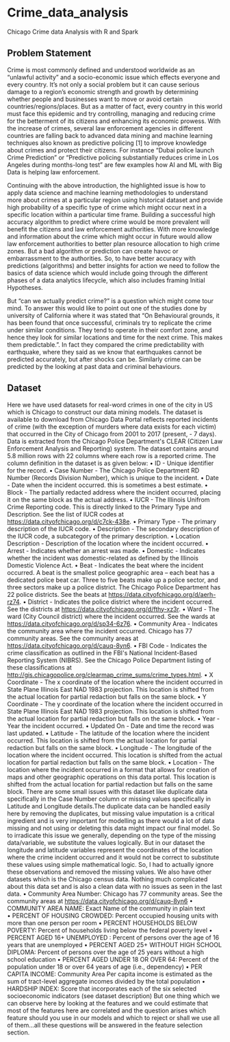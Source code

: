 # Crime_data_analysis
Chicago Crime data Analysis with R and Spark

## Problem Statement
Crime is most commonly defined and understood worldwide as an “unlawful activity” and a socio-economic issue which effects everyone and every country. It’s not only a social problem but it can cause serious damage to a region’s economic strength and growth by determining whether people and businesses want to move or avoid certain countries/regions/places. But as a matter of fact, every country in this world must face this epidemic and try controlling, managing and reducing crime for the betterment of its citizens and enhancing its economic prowess.  With the increase of crimes, several law enforcement agencies in different countries are falling back to advanced data mining and machine learning techniques also known as predictive policing [1] to improve knowledge about crimes and protect their citizens. For instance “Dubai police launch Crime Prediction” or “Predictive policing substantially reduces crime in Los Angeles during months-long test” are few examples how AI and ML with Big Data is helping law enforcement.

Continuing with the above introduction, the highlighted issue is how to apply data science and machine learning methodologies to understand more about crimes at a particular region using historical dataset and provide high probability of a specific type of crime which might occur next in a specific location within a particular time frame. Building a successful high accuracy algorithm to predict where crime would be more prevalent will benefit the citizens and law enforcement authorities. With more knowledge and information about the crime which might occur in future would allow law enforcement authorities to better plan resource allocation to high crime zones. But a bad algorithm or prediction can create havoc or embarrassment to the authorities. So, to have better accuracy with predictions (algorithms) and better insights for action we need to follow the basics of data science which would include going through the different phases of a data analytics lifecycle, which also includes framing Initial Hypotheses.

But “can we actually predict crime?” is a question which might come tour mind. To answer this would like to point out one of the studies done by university of California where it was stated that “On Behavioural grounds, it has been found that once successful, criminals try to replicate the crime under similar conditions. They tend to operate in their comfort zone, and hence they look for similar locations and time for the next crime. This makes them predictable.”. In fact they compared the crime predictability with earthquake, where they said as we know that earthquakes cannot be predicted accurately, but after shocks can be. Similarly crime can be predicted by the looking at past data and criminal behaviours.

## Dataset
Here we have used datasets for real-word crimes in one of the city in US which is Chicago to construct our data mining models. The dataset is available to download from Chicago Data Portal reflects reported incidents of crime (with the exception of murders where data exists for each victim) that occurred in the City of Chicago from 2001 to 2017 (present, - 7 days). Data is extracted from the Chicago Police Department's CLEAR (Citizen Law Enforcement Analysis and Reporting) system. The dataset contains around 5.8 million rows with 22 columns where each row is a reported crime. The column definition in the dataset is as given below:
•	ID - Unique identifier for the record.
•	Case Number - The Chicago Police Department RD Number (Records Division Number), which is unique to the incident.
•	Date - Date when the incident occurred. this is sometimes a best estimate.
•	Block - The partially redacted address where the incident occurred, placing it on the same block as the actual address.
•	IUCR - The Illinois Unifrom Crime Reporting code. This is directly linked to the Primary Type and Description. See the list of IUCR codes at https://data.cityofchicago.org/d/c7ck-438e.
•	Primary Type - The primary description of the IUCR code.
•	Description - The secondary description of the IUCR code, a subcategory of the primary description.
•	Location Description - Description of the location where the incident occurred.
•	Arrest - Indicates whether an arrest was made.
•	Domestic - Indicates whether the incident was domestic-related as defined by the Illinois Domestic Violence Act.
•	Beat - Indicates the beat where the incident occurred. A beat is the smallest police geographic area – each beat has a dedicated police beat car. Three to five beats make up a police sector, and three sectors make up a police district. The Chicago Police Department has 22 police districts. See the beats at   https://data.cityofchicago.org/d/aerh-rz74.
•	District - Indicates the police district where the incident occurred. See the districts at https://data.cityofchicago.org/d/fthy-xz3r.
•	 Ward - The ward (City Council district) where the incident occurred. See the wards at https://data.cityofchicago.org/d/sp34-6z76.
•	Community Area - Indicates the community area where the incident occurred. Chicago has 77 community areas. See the community areas at https://data.cityofchicago.org/d/cauq-8yn6.
•	FBI Code - Indicates the crime classification as outlined in the FBI's National Incident-Based Reporting System (NIBRS). See the Chicago Police Department listing of these classifications at http://gis.chicagopolice.org/clearmap_crime_sums/crime_types.html.
•	X Coordinate - The x coordinate of the location where the incident occurred in State Plane Illinois East NAD 1983 projection. This location is shifted from the actual location for partial redaction but falls on the same block.
•	 Y Coordinate - The y coordinate of the location where the incident occurred in State Plane Illinois East NAD 1983 projection. This location is shifted from the actual location for partial redaction but falls on the same block.
•	Year - Year the incident occurred.
•	 Updated On - Date and time the record was last updated.
•	 Latitude - The latitude of the location where the incident occurred. This location is shifted from the actual location for partial redaction but falls on the same block.
•	Longitude - The longitude of the location where the incident occurred. This location is shifted from the actual location for partial redaction but falls on the same block.
•	Location - The location where the incident occurred in a format that allows for creation of maps and other geographic operations on this data portal. This location is shifted from the actual location for partial redaction but falls on the same block.
There are some small issues with this dataset like duplicate data specifically in the Case Number column or missing values specifically in Latitude and Longitude details.The duplicate data can be handled easily here by removing the duplicates, but missing value imputation is a critical ingredient and is very important for modelling as there would a lot of data missing and not using or deleting this data might impact our final model. So to irradicate this issue we generally, depending on the type of the missing data/variable, we substitute the values logically. But in our dataset the longitude and latitude variables represent the coordinates of the location where the crime incident occurred and it would  not be correct to substitute these values using simple mathematical logic. So, I had to actually ignore these observations and removed the missing values.
We also have other datasets which is the Chicago census data. Nothing much complicated about this data set and is also a clean data with no issues as seen in the last data. 
•	Community Area Number: Chicago has 77 community areas. See the community areas at https://data.cityofchicago.org/d/cauq-8yn6
•	COMMUNITY AREA NAME: Exact Name of the community in plain text	
•	PERCENT OF HOUSING CROWDED: Percent occupied housing units with more than one person per room
•	PERCENT HOUSEHOLDS BELOW POVERTY: Percent of households living below the federal poverty level
•	PERCENT AGED 16+ UNEMPLOYED : Percent of persons over the age of 16 years that are unemployed
•	PERCENT AGED 25+ WITHOUT HIGH SCHOOL DIPLOMA: Percent of persons over the age of 25 years without a high school education
•	PERCENT AGED UNDER 18 OR OVER 64: Percent of the population under 18 or over 64 years of age (i.e., dependency)
•	PER CAPITA INCOME: Community Area Per capita income is estimated as the sum of tract-level aggregate incomes divided by the total population
•	HARDSHIP INDEX: Score that incorporates each of the six selected socioeconomic indicators (see dataset description)
But one thing which we can observe  here by looking at the features and we could estimate that most of the features here are correlated and the question arises which feature should you use in our models and which to reject or shall we use all of them...all these questions will be answered in the feature selection section. 

